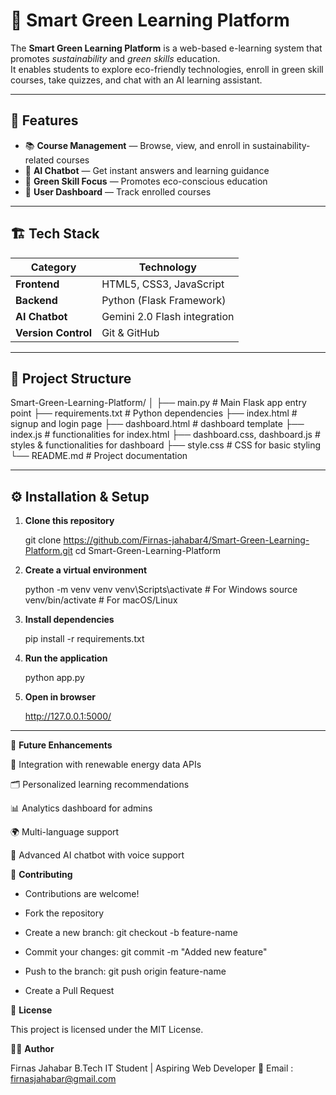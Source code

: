 # 🌿 Smart Green Learning Platform

The **Smart Green Learning Platform** is a web-based e-learning system that promotes *sustainability* and *green skills* education.  
It enables students to explore eco-friendly technologies, enroll in green skill courses, take quizzes, and chat with an AI learning assistant.

---

## 🚀 Features

- 📚 **Course Management** — Browse, view, and enroll in sustainability-related courses  
- 💬 **AI Chatbot** — Get instant answers and learning guidance  
- 🌱 **Green Skill Focus** — Promotes eco-conscious education  
- 👤 **User Dashboard** — Track enrolled courses  

---

## 🏗️ Tech Stack

| Category | Technology |
|-----------|-------------|
| **Frontend** | HTML5, CSS3, JavaScript |
| **Backend** | Python (Flask Framework) |
| **AI Chatbot** | Gemini 2.0 Flash integration |
| **Version Control** | Git & GitHub |

---

## 🧩 Project Structure

Smart-Green-Learning-Platform/
│
├── main.py # Main Flask app entry point
├── requirements.txt # Python dependencies
├── index.html # signup and login page
├── dashboard.html # dashboard template
├── index.js # functionalities for index.html
├── dashboard.css, dashboard.js # styles & functionalities for dashboard
├── style.css # CSS for basic styling
└── README.md # Project documentation

---

## ⚙️ Installation & Setup

1. **Clone this repository**
   
   git clone https://github.com/Firnas-jahabar4/Smart-Green-Learning-Platform.git
   cd Smart-Green-Learning-Platform

2. **Create a virtual environment**

    python -m venv venv
    venv\Scripts\activate   # For Windows
    source venv/bin/activate   # For macOS/Linux
   
3. **Install dependencies**

    pip install -r requirements.txt
   
4. **Run the application**

    python app.py
   
5. **Open in browser**

    http://127.0.0.1:5000/

---

🧠 **Future Enhancements**

  🔋 Integration with renewable energy data APIs
  
  🗂️ Personalized learning recommendations
  
  📊 Analytics dashboard for admins
  
  🌍 Multi-language support
  
  🤖 Advanced AI chatbot with voice support

🤝 **Contributing**

  - Contributions are welcome!
  
  - Fork the repository
  
  - Create a new branch: git checkout -b feature-name
  
  - Commit your changes: git commit -m "Added new feature"
  
  - Push to the branch: git push origin feature-name
  
  - Create a Pull Request

📜 **License**

  This project is licensed under the MIT License.

👨‍💻 **Author**

  Firnas Jahabar
  B.Tech IT Student | Aspiring Web Developer 
  📧 Email : firnasjahabar@gmail.com

